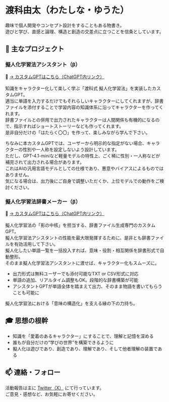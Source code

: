 # 渡科由太（わたしな・ゆうた）

趣味で個人開発やコンセプト設計をすることもある物書き。
<br>遊びと学び、直感と論理、構造と創造の交差点に立つことを信条としています。

## 🧠 主なプロジェクト

### 擬人化学習法アシスタント（β）
🔗 [→ カスタムGPTはこちら（ChatGPT内リンク）](https://chatgpt.com/g/g-687da5e983b081918cfa08dea63ec36b?model=gpt-4-1-mini)  
<br>知識をキャラクター化して楽しく学ぶ「渡科式 擬人化学習法」を実装したカスタムGPT。
<br>適当に単語を入力するだけでもそれらしいキャラクターにしてくれますが、辞書ファイルを添付することで学習内容の知識体系に沿ってキャラクターを作ってくれます。
<br>辞書ファイルとの併用で出力されたキャラクターは人間関係も有機的になるので、指示すればショートストーリーなども作ってくれます。
<br>是非自分だけの「はたらく〇〇」を作って、楽しみながら学んで下さい。

ちなみに本カスタムGPTでは、ユーザーから明示的な指定がない場合、キャラクターの性別や一人称を設定しないよう設計しています。
<br>ただし、GPT-4.1-miniなど軽量モデルの特性上、ごく稀に性別・一人称などが補完されて出力される場合があります。
<br>これはAIの汎用言語モデルとしての仕様であり、悪意やバイアスによるものではありません。
<br>気になる場合は、出力後にご自身で調整いただくか、上位モデルでの動作をご検討ください。

### 擬人化学習法辞書メーカー（β）
🔗 [→ カスタムGPTはこちら（ChatGPT内リンク）](https://chatgpt.com/g/g-688461d495fc81919dc099edc148ef36?model=gpt-4-1-mini)  
<br>擬人化学習法の「影の中核」を担当する、辞書ファイル生成専門のカスタムGPT。
<br>擬人化学習法アシスタントの性能を最大限発揮するために、是非とも辞書ファイルを有効活用して下さい。
<br>擬人化したい単語一覧を一括投入すれば、意味・役割・相互関係を辞書形式で自動整形。
<br>そのまま擬人化学習法アシスタントに渡せば、キャラクター化もスムーズに。
- 出力形式は無料ユーザーでも添付可能なTXT or CSV形式に対応
- 単語の追加、リアルタイム調整もOK。段階的な辞書構築が可能
- アシスタントGPTが単語全体を踏まえて出力、そのまま物語を書いてもらうことも可能に

擬人化学習法における「意味の構造化」を支える縁の下の力持ち。


## 🎓 思想の根幹

- 知識を「愛着のあるキャラクター」にすることで、理解と記憶を深める
- 誰もが自分だけの“学びの世界”を構築できるように
- 擬人化は遊びであり、創造であり、理解であり、そして他者理解の装置である

## 📫 連絡・フォロー

活動報告は主に [Twitter（X）](https://x.com/Yuta_watashina) にて行っています。
<br>ご意見・感想など、お気軽にお寄せください。
